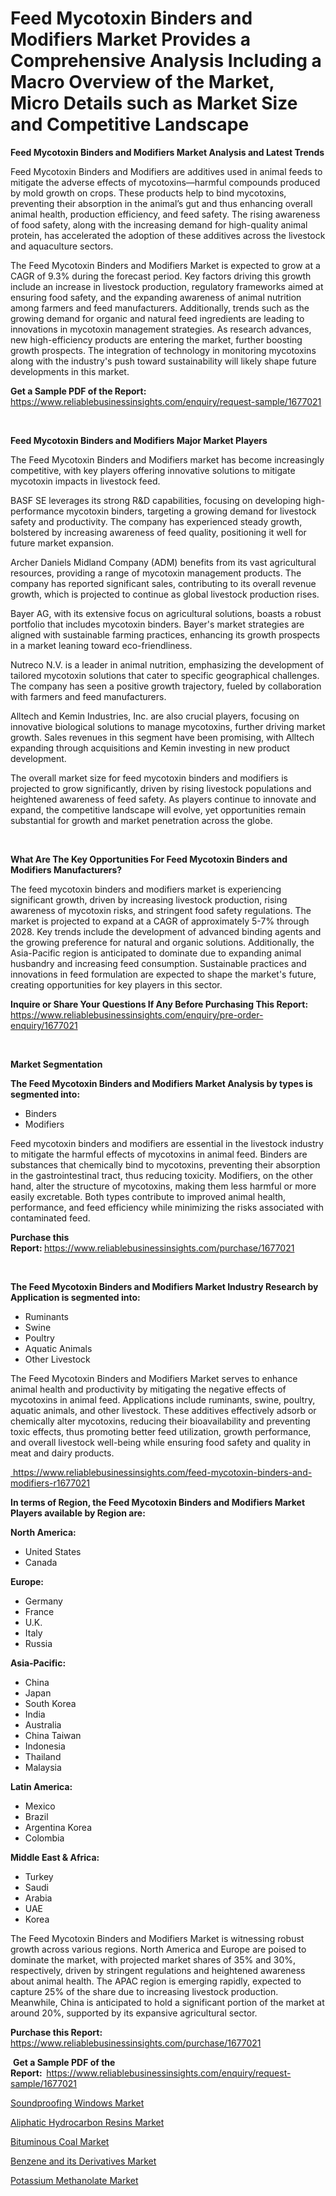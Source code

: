 <p><h1>Feed Mycotoxin Binders and Modifiers Market Provides a Comprehensive Analysis Including a Macro Overview of the Market, Micro Details such as Market Size and Competitive Landscape</h1></p><p><strong>Feed Mycotoxin Binders and Modifiers Market Analysis and Latest Trends</strong></p>
<p><p>Feed Mycotoxin Binders and Modifiers are additives used in animal feeds to mitigate the adverse effects of mycotoxins—harmful compounds produced by mold growth on crops. These products help to bind mycotoxins, preventing their absorption in the animal’s gut and thus enhancing overall animal health, production efficiency, and feed safety. The rising awareness of food safety, along with the increasing demand for high-quality animal protein, has accelerated the adoption of these additives across the livestock and aquaculture sectors.</p><p>The Feed Mycotoxin Binders and Modifiers Market is expected to grow at a CAGR of 9.3% during the forecast period. Key factors driving this growth include an increase in livestock production, regulatory frameworks aimed at ensuring food safety, and the expanding awareness of animal nutrition among farmers and feed manufacturers. Additionally, trends such as the growing demand for organic and natural feed ingredients are leading to innovations in mycotoxin management strategies. As research advances, new high-efficiency products are entering the market, further boosting growth prospects. The integration of technology in monitoring mycotoxins along with the industry's push toward sustainability will likely shape future developments in this market.</p></p>
<p><strong>Get a Sample PDF of the Report:&nbsp;</strong> <a href="https://www.reliablebusinessinsights.com/enquiry/request-sample/1677021?utm_campaign=84&utm_medium=2&utm_source=Github&utm_content=ia&utm_term=31032025&utm_id=feed-mycotoxin-binders-and-modifiers">https://www.reliablebusinessinsights.com/enquiry/request-sample/1677021</a></p>
<p>&nbsp;</p>
<p><strong>Feed Mycotoxin Binders and Modifiers Major Market Players</strong></p>
<p><p>The Feed Mycotoxin Binders and Modifiers market has become increasingly competitive, with key players offering innovative solutions to mitigate mycotoxin impacts in livestock feed. </p><p>BASF SE leverages its strong R&D capabilities, focusing on developing high-performance mycotoxin binders, targeting a growing demand for livestock safety and productivity. The company has experienced steady growth, bolstered by increasing awareness of feed quality, positioning it well for future market expansion.</p><p>Archer Daniels Midland Company (ADM) benefits from its vast agricultural resources, providing a range of mycotoxin management products. The company has reported significant sales, contributing to its overall revenue growth, which is projected to continue as global livestock production rises.</p><p>Bayer AG, with its extensive focus on agricultural solutions, boasts a robust portfolio that includes mycotoxin binders. Bayer's market strategies are aligned with sustainable farming practices, enhancing its growth prospects in a market leaning toward eco-friendliness.</p><p>Nutreco N.V. is a leader in animal nutrition, emphasizing the development of tailored mycotoxin solutions that cater to specific geographical challenges. The company has seen a positive growth trajectory, fueled by collaboration with farmers and feed manufacturers.</p><p>Alltech and Kemin Industries, Inc. are also crucial players, focusing on innovative biological solutions to manage mycotoxins, further driving market growth. Sales revenues in this segment have been promising, with Alltech expanding through acquisitions and Kemin investing in new product development.</p><p>The overall market size for feed mycotoxin binders and modifiers is projected to grow significantly, driven by rising livestock populations and heightened awareness of feed safety. As players continue to innovate and expand, the competitive landscape will evolve, yet opportunities remain substantial for growth and market penetration across the globe.</p></p>
<p>&nbsp;</p>
<p><strong>What Are The Key Opportunities For Feed Mycotoxin Binders and Modifiers Manufacturers?</strong></p>
<p><p>The feed mycotoxin binders and modifiers market is experiencing significant growth, driven by increasing livestock production, rising awareness of mycotoxin risks, and stringent food safety regulations. The market is projected to expand at a CAGR of approximately 5-7% through 2028. Key trends include the development of advanced binding agents and the growing preference for natural and organic solutions. Additionally, the Asia-Pacific region is anticipated to dominate due to expanding animal husbandry and increasing feed consumption. Sustainable practices and innovations in feed formulation are expected to shape the market's future, creating opportunities for key players in this sector.</p></p>
<p><strong>Inquire or Share Your Questions If Any Before Purchasing This Report:</strong> <a href="https://www.reliablebusinessinsights.com/enquiry/pre-order-enquiry/1677021?utm_campaign=84&utm_medium=2&utm_source=Github&utm_content=ia&utm_term=31032025&utm_id=feed-mycotoxin-binders-and-modifiers">https://www.reliablebusinessinsights.com/enquiry/pre-order-enquiry/1677021</a></p>
<p>&nbsp;</p>
<p><strong>Market Segmentation</strong></p>
<p><strong>The Feed Mycotoxin Binders and Modifiers Market Analysis by types is segmented into:</strong></p>
<p><ul><li>Binders</li><li>Modifiers</li></ul></p>
<p><p>Feed mycotoxin binders and modifiers are essential in the livestock industry to mitigate the harmful effects of mycotoxins in animal feed. Binders are substances that chemically bind to mycotoxins, preventing their absorption in the gastrointestinal tract, thus reducing toxicity. Modifiers, on the other hand, alter the structure of mycotoxins, making them less harmful or more easily excretable. Both types contribute to improved animal health, performance, and feed efficiency while minimizing the risks associated with contaminated feed.</p></p>
<p><strong>Purchase this Report:&nbsp;</strong><a href="https://www.reliablebusinessinsights.com/purchase/1677021?utm_campaign=84&utm_medium=2&utm_source=Github&utm_content=ia&utm_term=31032025&utm_id=feed-mycotoxin-binders-and-modifiers">https://www.reliablebusinessinsights.com/purchase/1677021</a></p>
<p>&nbsp;</p>
<p><strong>The Feed Mycotoxin Binders and Modifiers Market Industry Research by Application is segmented into:</strong></p>
<p><ul><li>Ruminants</li><li>Swine</li><li>Poultry</li><li>Aquatic Animals</li><li>Other Livestock</li></ul></p>
<p><p>The Feed Mycotoxin Binders and Modifiers Market serves to enhance animal health and productivity by mitigating the negative effects of mycotoxins in animal feed. Applications include ruminants, swine, poultry, aquatic animals, and other livestock. These additives effectively adsorb or chemically alter mycotoxins, reducing their bioavailability and preventing toxic effects, thus promoting better feed utilization, growth performance, and overall livestock well-being while ensuring food safety and quality in meat and dairy products.</p></p>
<p><a href="https://www.reliablebusinessinsights.com/feed-mycotoxin-binders-and-modifiers-r1677021?utm_campaign=84&utm_medium=2&utm_source=Github&utm_content=ia&utm_term=31032025&utm_id=feed-mycotoxin-binders-and-modifiers">&nbsp;https://www.reliablebusinessinsights.com/feed-mycotoxin-binders-and-modifiers-r1677021</a></p>
<p><strong>In terms of Region, the Feed Mycotoxin Binders and Modifiers Market Players available by Region are:</strong></p>
<p>
    <p> <strong> North America: </strong>
        <ul>
            <li>United States</li>
            <li>Canada</li>
        </ul>
        </p> 
    <p> <strong> Europe: </strong>
        <ul>
            <li>Germany</li>
            <li>France</li>
            <li>U.K.</li>
            <li>Italy</li>
            <li>Russia</li>
        </ul>
        </p> 
    <p> <strong> Asia-Pacific: </strong>
        <ul>
            <li>China</li>
            <li>Japan</li>
            <li>South Korea</li>
            <li>India</li>
            <li>Australia</li>
            <li>China Taiwan</li>
            <li>Indonesia</li>
            <li>Thailand</li>
            <li>Malaysia</li>
        </ul>
        </p> 
    <p> <strong> Latin America: </strong>
        <ul>
            <li>Mexico</li>
            <li>Brazil</li>
            <li>Argentina Korea</li>
            <li>Colombia</li>
        </ul>
        </p> 
    <p> <strong> Middle East & Africa: </strong>
        <ul>
            <li>Turkey</li>
            <li>Saudi</li>
            <li>Arabia</li>
            <li>UAE</li>
            <li>Korea</li>
        </ul>
    </p>
    </p>
<p><p>The Feed Mycotoxin Binders and Modifiers Market is witnessing robust growth across various regions. North America and Europe are poised to dominate the market, with projected market shares of 35% and 30%, respectively, driven by stringent regulations and heightened awareness about animal health. The APAC region is emerging rapidly, expected to capture 25% of the share due to increasing livestock production. Meanwhile, China is anticipated to hold a significant portion of the market at around 20%, supported by its expansive agricultural sector.</p></p>
<p><strong>Purchase this Report: </strong><a href="https://www.reliablebusinessinsights.com/purchase/1677021?utm_campaign=84&utm_medium=2&utm_source=Github&utm_content=ia&utm_term=31032025&utm_id=feed-mycotoxin-binders-and-modifiers">https://www.reliablebusinessinsights.com/purchase/1677021</a></p>
<p>&nbsp;<strong>Get a Sample PDF of the Report:&nbsp;&nbsp;</strong><a href="https://www.reliablebusinessinsights.com/enquiry/request-sample/1677021?utm_campaign=84&utm_medium=2&utm_source=Github&utm_content=ia&utm_term=31032025&utm_id=feed-mycotoxin-binders-and-modifiers">https://www.reliablebusinessinsights.com/enquiry/request-sample/1677021</a></p>
<p><strong></strong></p>
<p><p><a href="https://github.com/kecixayaab/Market-Research-Report-List-1/blob/main/soundproofing-windows-market.md?utm_campaign=84&utm_medium=2&utm_source=Github&utm_content=ia&utm_term=31032025&utm_id=feed-mycotoxin-binders-and-modifiers">Soundproofing Windows Market</a></p><p><a href="https://github.com/sentoljinqiu/Market-Research-Report-List-1/blob/main/aliphatic-hydrocarbon-resins-market.md?utm_campaign=84&utm_medium=2&utm_source=Github&utm_content=ia&utm_term=31032025&utm_id=feed-mycotoxin-binders-and-modifiers">Aliphatic Hydrocarbon Resins Market</a></p><p><a href="https://github.com/vandelmanize/Market-Research-Report-List-1/blob/main/bituminous-coal-market.md?utm_campaign=84&utm_medium=2&utm_source=Github&utm_content=ia&utm_term=31032025&utm_id=feed-mycotoxin-binders-and-modifiers">Bituminous Coal Market</a></p><p><a href="https://github.com/saribuissawi/Market-Research-Report-List-1/blob/main/benzene-and-its-derivatives-market.md?utm_campaign=84&utm_medium=2&utm_source=Github&utm_content=ia&utm_term=31032025&utm_id=feed-mycotoxin-binders-and-modifiers">Benzene and its Derivatives Market</a></p><p><a href="https://github.com/gilerzelko7a/Market-Research-Report-List-1/blob/main/potassium-methanolate-market.md?utm_campaign=84&utm_medium=2&utm_source=Github&utm_content=ia&utm_term=31032025&utm_id=feed-mycotoxin-binders-and-modifiers">Potassium Methanolate Market</a></p></p>